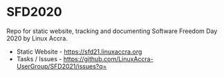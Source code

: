 # SFD2020

Repo for static website, tracking and documenting Software Freedom Day 2020 by Linux Accra.

- Static Website - https://sfd21.linuxaccra.org 
- Tasks / Issues - https://github.com/LinuxAccra-UserGroup/SFD2021/issues?q=
